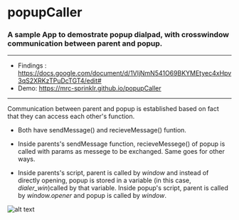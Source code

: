 # popupCaller

### A sample App to demostrate popup dialpad, with crosswindow communication between parent and popup.

---

- Findings : https://docs.google.com/document/d/1VljNmN541O69BKYMEtyec4xHpv3qS2XRKzTPuDcTGT4/edit#
- Demo: https://mrc-sprinklr.github.io/popupCaller

---

Communication between parent and popup is established based on fact that they can access each other's function.

- Both have sendMessage() and recieveMessage() funtion.

- Inside parents's sendMessage function, recieveMessege() of popup is called with params as messege to be exchanged.
  Same goes for other ways.

- Inside parents's script, parent is called by _window_ and instead of directly opening, popup is stored in a variable (in this case, *dialer_win*)called by that variable.
  Inside popup's script, parent is called by _window.opener_ and popup is called by _window_.

![alt text](https://raw.githubusercontent.com/mrc-sprinklr/popupCaller/main/readme_images/communication.jpeg)
